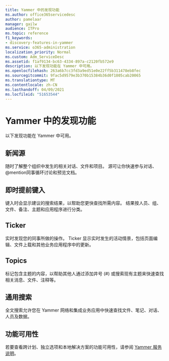```yaml
---
title: Yammer 中的发现功能
ms.author: office365servicedesc
author: pamelaar
manager: gailw
audience: ITPro
ms.topic: reference
f1_keywords:
- discovery-features-in-yammer
ms.service: o365-administration
localization_priority: Normal
ms.custom: Adm_ServiceDesc
ms.assetid: f1af9134-bc63-4334-897a-c2120fb572e9
description: 以下发现功能在 Yammer 中可用。
ms.openlocfilehash: 263a6b7cc3fd3a9ed51e0e22ff5b311478eb8fec
ms.sourcegitcommit: 9fac5d9579e3b370b15384b36d0f1805cab20065
ms.translationtype: MT
ms.contentlocale: zh-CN
ms.lasthandoff: 04/09/2021
ms.locfileid: "51653544"
---
```

# <a name="discovery-features-in-yammer"></a>Yammer 中的发现功能

以下发现功能在 Yammer 中可用。
  
## <a name="feeds"></a>新闻源

随时了解整个组织中发生的相关对话、文件和项目。 源可让你快速参与对话、@mention同事循环讨论和预览文档。

## <a name="instant-type-ahead"></a>即时提前键入

键入时会显示建议的搜索结果，以帮助您更快查找所需内容。 结果按人员、组、文件、备注、主题和应用程序进行分类。
    
## <a name="ticker"></a>Ticker

实时发现您的同事所做的操作。 Ticker 显示实时发生的活动情景，包括页面编辑、文件上载和其他业务应用程序中的更新。
  
## <a name="topics"></a>Topics

标记包含主题的内容，以帮助其他人通过添加井号 (#) 或搜索现有主题来快速查找相关消息、文件、注释等。
  
## <a name="universal-search"></a>通用搜索

全文搜索允许您在 Yammer 网络和集成业务应用中快速查找文件、笔记、对话、人员及数据。
  
## <a name="feature-availability"></a>功能可用性

若要查看跨计划、独立选项和本地解决方案的功能可用性，请参阅 [Yammer 服务说明](yammer-service-description.md)。
  
  
